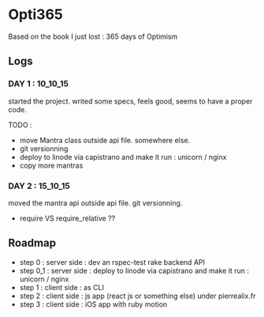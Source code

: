 # Opti365
 Based on the book I just lost : 365 days of Optimism

## Logs

### DAY 1 : 10_10_15

started the project. writed some specs, feels good, seems to have a proper code. 

TODO : 
* move Mantra class outside api file. somewhere else.
* git versionning
* deploy to linode via capistrano and make it run : unicorn / nginx
* copy more mantras

### DAY 2 : 15_10_15

moved the mantra api outside api file. git versionning.
* require VS require_relative ??

## Roadmap

* step 0 : server side : dev an rspec-test rake backend API
* step 0_1 : server side : deploy to linode via capistrano and make it run : unicorn / nginx
* step 1 : client side : as CLI
* step 2 : client side : js app (react js or something else) under pierrealix.fr
* step 3 : client side : iOS app with ruby motion